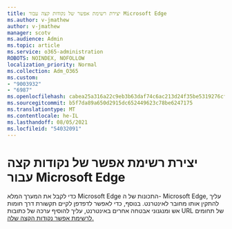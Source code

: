 ```yaml
---
title: יצירת רשימת אפשר של נקודות קצה עבור Microsoft Edge
ms.author: v-jmathew
author: v-jmathew
manager: scotv
ms.audience: Admin
ms.topic: article
ms.service: o365-administration
ROBOTS: NOINDEX, NOFOLLOW
localization_priority: Normal
ms.collection: Adm_O365
ms.custom:
- "9003932"
- "6987"
ms.openlocfilehash: cabea25a316a22c9eb3b63daf74c6ac213d24f35be5319276cff641b1d9a27b9
ms.sourcegitcommit: b5f7da89a650d2915dc652449623c78be6247175
ms.translationtype: MT
ms.contentlocale: he-IL
ms.lasthandoff: 08/05/2021
ms.locfileid: "54032091"
---
```

# <a name="create-an-allow-list-of-endpoints-for-microsoft-edge"></a>יצירת רשימת אפשר של נקודות קצה עבור Microsoft Edge

כדי לקבל את המערך המלא Microsoft Edge התכונות של ה- Microsoft Edge, עליך להתקין אותו מחובר לאינטרנט. בנוסף, כדי לאפשר לדפדפן לקיים תקשורת דרך חומות אש ומנגנוני אבטחה אחרים באינטרנט, עליך להוסיף ערכה של כתובות URL של תחומים [לרשימת אפשר נקודות הקצה שלה.](https://go.microsoft.com/fwlink/?linkid=2135054)
